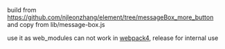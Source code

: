 build from https://github.com/njleonzhang/element/tree/messageBox_more_button
and copy from lib/message-box.js

use it as web_modules can not work in [webpack4](https://github.com/webpack/webpack/issues/7610), release for internal use
